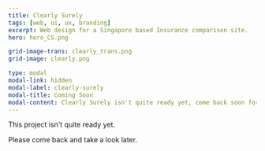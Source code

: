 ```yaml
---
title: Clearly Surely
tags: [web, ui, ux, branding]
excerpt: Web design for a Singapore based Insurance comparison site.
hero: hero_CS.png

grid-image-trans: clearly_trans.png
grid-image: clearly.png

type: modal
modal-link: hidden
modal-label: clearly-surely
modal-title: Coming Soon
modal-content: Clearly Surely isn't quite ready yet, come back soon for an update.
---
```


This project isn't quite ready yet. 

Please come back and take a look later. 